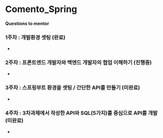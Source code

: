 # Comento_Spring

  
#### Questions to mentor
### 1주차 : 개발환경 셋팅 (완료)   
-
  
### 2주차 : 프론트엔드 개발자와 백엔드 개발자의 협업 이해하기 (진행중)  
-  
  
  
### 3주차 : 스프링부트 환경을 셋팅 / 간단한 API를 만들기 (미완료)  
-  
  
  
### 4주차 : 3차과제에서 작성한 API와 SQL(5가지)를 중심으로 API를 개발 (미완료)  
-  
   
    
